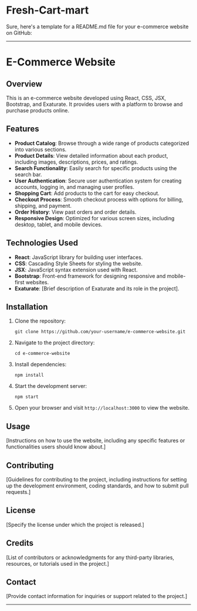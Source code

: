 # Fresh-Cart-mart
Sure, here's a template for a README.md file for your e-commerce website on GitHub:

---

# E-Commerce Website

## Overview
This is an e-commerce website developed using React, CSS, JSX, Bootstrap, and Exaturate. It provides users with a platform to browse and purchase products online.

## Features
- **Product Catalog**: Browse through a wide range of products categorized into various sections.
- **Product Details**: View detailed information about each product, including images, descriptions, prices, and ratings.
- **Search Functionality**: Easily search for specific products using the search bar.
- **User Authentication**: Secure user authentication system for creating accounts, logging in, and managing user profiles.
- **Shopping Cart**: Add products to the cart for easy checkout.
- **Checkout Process**: Smooth checkout process with options for billing, shipping, and payment.
- **Order History**: View past orders and order details.
- **Responsive Design**: Optimized for various screen sizes, including desktop, tablet, and mobile devices.

## Technologies Used
- **React**: JavaScript library for building user interfaces.
- **CSS**: Cascading Style Sheets for styling the website.
- **JSX**: JavaScript syntax extension used with React.
- **Bootstrap**: Front-end framework for designing responsive and mobile-first websites.
- **Exaturate**: [Brief description of Exaturate and its role in the project].

## Installation
1. Clone the repository:
   ```
   git clone https://github.com/your-username/e-commerce-website.git
   ```
2. Navigate to the project directory:
   ```
   cd e-commerce-website
   ```
3. Install dependencies:
   ```
   npm install
   ```
4. Start the development server:
   ```
   npm start
   ```
5. Open your browser and visit `http://localhost:3000` to view the website.

## Usage
[Instructions on how to use the website, including any specific features or functionalities users should know about.]

## Contributing
[Guidelines for contributing to the project, including instructions for setting up the development environment, coding standards, and how to submit pull requests.]

## License
[Specify the license under which the project is released.]

## Credits
[List of contributors or acknowledgments for any third-party libraries, resources, or tutorials used in the project.]

## Contact
[Provide contact information for inquiries or support related to the project.]

---

